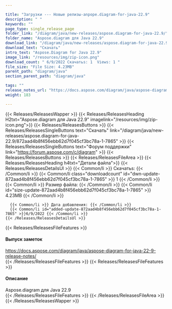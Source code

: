 ```yaml
---

title: "Загрузки --- Новые релизы-anpope.diagram-for-java-22.9"
description: " "
keywords: ""
page_type: single_release_page
folder_link: "/diagram/java/new-releases/aspose.diagram-for-java-22.9/"
folder_name: "Aspose.diagram для Java 22.9"
download_link: "/diagram/java/new-releases/aspose.diagram-for-java-22.9/872aad4b8f456ebb62d7f045cf3bc78a-1-7865"
download_text: "Скачать"
intro_text: "Aspose.Diagram for Java 22.9"
image_link: "/resources/img/zip-icon.png"
download_count: " 6/9/2022 Скачатьs: 1  Views: 1 "
file_size: "File Size: 4.23MB"
parent_path: "diagram/java"
section_parent_path: "diagram/java"

tags: ""
release_notes_url: "https://docs.aspose.com/diagram/java/aspose-diagram-for-java-22-9-release-notes/"
weight: 183

---
```


{{< Releases/ReleasesWapper >}}
  {{< Releases/ReleasesHeading H2txt="Aspose.diagram для Java 22.9" imagelink="/resources/img/zip-icon.png">}}
  {{< Releases/ReleasesButtons >}}
    {{< Releases/ReleasesSingleButtons text="Скачать" link="/diagram/java/new-releases/aspose.diagram-for-java-22.9/872aad4b8f456ebb62d7f045cf3bc78a-1-7865" >}}
    {{< Releases/ReleasesSingleButtons text="Форум поддержки" link="https://forum.aspose.com/c/diagram" >}}
  {{< Releases/ReleasesButtons >}}
  {{< Releases/ReleasesFileArea >}}
    {{< Releases/ReleasesHeading h4txt="Детали файла">}}
    {{< Releases/ReleasesDetailsUl >}}
      {{< Common/li >}} Скачатьs: {{< /Common/li >}}
      {{< Common/li class="downloadcount" id="dwn-update-872aad4b8f456ebb62d7f045cf3bc78a-1-7865" >}} 1 {{< /Common/li >}}
      {{< Common/li >}} Размер файла: {{< /Common/li >}}
      {{< Common/li id="size-update-872aad4b8f456ebb62d7f045cf3bc78a-1-7865" >}} 4.23MB {{< /Common/li >}}

      {{< Common/li >}} Дата добавления: {{< /Common/li >}}
      {{< Common/li id="added-update-872aad4b8f456ebb62d7f045cf3bc78a-1-7865" >}}6/9/2022 {{< /Common/li >}}
    {{< /Releases/ReleasesDetailsUl >}}

  {{< Releases/ReleasesFileFeatures >}}
      <h4>Выпуск заметок</h4><div><a href='https://docs.aspose.com/diagram/java/aspose-diagram-for-java-22-9-release-notes/'>https://docs.aspose.com/diagram/java/aspose-diagram-for-java-22-9-release-notes/</a></div>
  {{< /Releases/ReleasesFileFeatures >}}
  {{< Releases/ReleasesFileFeatures >}}
      <h4>Описание</h4><div class="HTMLDescription">Aspose.diagram для Java 22.9</div>
  {{< /Releases/ReleasesFileFeatures >}}
 {{< /Releases/ReleasesFileArea >}}
{{< /Releases/ReleasesWapper >}}


